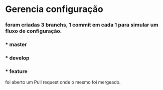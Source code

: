 # Gerencia configuração

### foram criadas 3 branchs, 1 commit em cada 1 para simular um fluxo de configuração.
### * master
### * develop
### * feature

foi aberto um Pull request onde o mesmo foi mergeado.
